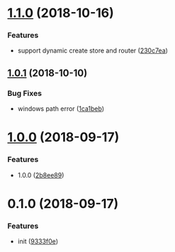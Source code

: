 <a name="1.1.0"></a>
# [1.1.0](https://github.com/hubcarl/vue-entry-loader/compare/1.0.1...1.1.0) (2018-10-16)


### Features

* support dynamic create store and router ([230c7ea](https://github.com/hubcarl/vue-entry-loader/commit/230c7ea))



<a name="1.0.1"></a>
## [1.0.1](https://github.com/hubcarl/vue-entry-loader/compare/1.0.0...1.0.1) (2018-10-10)


### Bug Fixes

* windows path error ([1ca1beb](https://github.com/hubcarl/vue-entry-loader/commit/1ca1beb))



<a name="1.0.0"></a>
# [1.0.0](https://github.com/hubcarl/vue-entry-loader/compare/0.1.0...1.0.0) (2018-09-17)


### Features

* 1.0.0 ([2b8ee89](https://github.com/hubcarl/vue-entry-loader/commit/2b8ee89))



<a name="0.1.0"></a>
# 0.1.0 (2018-09-17)


### Features

* init ([9333f0e](https://github.com/hubcarl/vue-entry-loader/commit/9333f0e))



